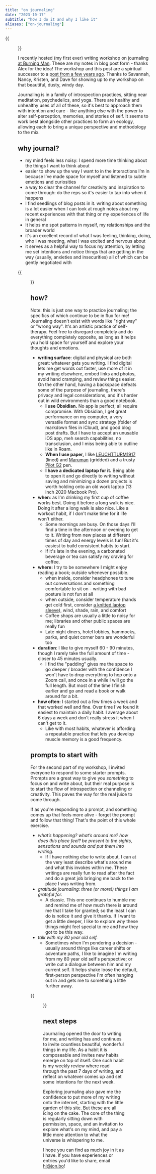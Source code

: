 ```yaml
---
title: "on journaling"
date: "2023-10-17"
subtitle: "how I do it and why I like it"
aliases: ["on-journaling"]
---
```


{{<figure src="/on-journaling-1.png" caption="Fourth of July Trailhead, Nederland, CO">}}

I recently hosted (my first ever) writing workshop on journaling [at Burning Man](https://jon.bo/posts/patch-24/). These are my notes in blog post form - thanks Alex for the idea! The workshop and this post are a spiritual successor to a [post from a few years ago](https://jon.bo/posts/journaling/). Thanks to Savannah, Nancy, Kristen, and Dave for showing up to my workshop on that beautiful, dusty, windy day. 

Journaling is in a family of introspection practices, sitting near meditation, psychedelics, and yoga. There are healthy and unhealthy uses of all of these, so it's best to approach them with intention and care - like anything else with the power to alter self-perception, memories, and stories of self. It seems to work best alongside other practices to form an ecology, allowing each to bring a unique perspective and methodology to the mix.
## why journal?

- my mind feels less noisy: I spend more time thinking about the things I want to think about
- easier to show up the way I want to in the interactions I’m in because I’ve made space for myself and listened to subtle emotions and curiosities 
- a way to clear the channel for creativity and inspiration to come through: do the reps so it's easier to tap into when it happens
- I find seedlings of blog posts in it. writing about something is a lot easier when I can look at rough notes about my recent experiences with that thing or my experiences of life in general
- It helps me spot patterns in myself, my relationships and the broader world
- it's an excellent record of what I was feeling, thinking, doing, who I was meeting, what I was excited and nervous about
- it serves as a helpful way to focus my attention, by letting me set intentions and notice things that are getting in the way (usually, anxieties and insecurities) all of which can be gently negotiated with

{{<figure src="/on-journaling-2.png" caption="Boulder Creek, CO">}}

## how?

Note: this is just one way to practice journaling; the specifics of which continue to be in flux for me! Journaling doesn't exist with words like "right way" or "wrong way". It's an artistic practice of self-therapy. Feel free to disregard completely and do everything completely opposite, as long as it helps you hold space for yourself and explore your thoughts and emotions. 

- **writing surface**: digital and physical are both great: whatever gets you writing. I find digital lets me get words out faster, use more of it in my writing elsewhere, embed links and photos, avoid hand cramping, and review things easier. On the other hand, having a backspace defeats some of the purpose of journaling, there's privacy and legal considerations, and it's harder out in wild environments than a good notebook. 
	- **I use Obsidian.** No app is perfect; all require compromise. With Obsidian, I get great performance on my computer, a very versatile format and sync strategy (folder of markdown files in iCloud), and good blog post drafts. But I have to accept an unusable iOS app, meh search capabilities, no transclusion, and I miss being able to outline like in Roam. 
	- **When I use paper,** I like [LEUCHTTURM1917](https://www.amazon.com/Leuchtturm1917-Medium-Dotted-Hardcover-Notebook/dp/B002TSIMW4?th=1) (lined) and [Maruman](https://www.jetpens.com/Maruman-Spiral-Note-Basic-Notebook-A5-Dot-Grid-80-Sheets/pd/33136) (gridded) and a trusty [Pilot G2](https://www.amazon.com/Pilot-Retractable-Premium-Roller-31020/dp/B001GAOTSW/ref=sr_1_6?keywords=pilot%2Bg2%2Bpens&qid=1695141687&sr=8-6) pen.
	- **I have a dedicated laptop for it.** Being able to open it and go directly to writing without saving and minimizing a dozen projects is worth holding onto an old work laptop (13 inch 2020 Macbook Pro). 
- **when**: as I'm drinking my first cup of coffee works best. Doing it before a long walk is nice. Doing it after a long walk is also nice. Like a workout habit, if I don't make time for it life won't either. 
	- Some mornings are busy. On those days I'll find a time in the afternoon or evening to get to it. Writing from new places at different times of day and energy levels is fun! But it's easiest to build consistent habits to start. 
	- If it's late in the evening, a carbonated beverage or tea can satisfy my craving for coffee.
- **where:** I try to be somewhere I might enjoy reading a book; outside whenever possible. 
	- when inside, consider headphones to tune out conversations and something comfortable to sit on - writing with bad posture is not fun at all
	- when outside, consider temperature (hands get cold first, consider [a knitted laptop sleeve](https://beckystern.com/2008/04/14/body-technology-interfaces/)), wind, shade, rain, and comfort
	- Coffee shops are usually a little to noisy for me; libraries and other public spaces are really fun
	- Late night diners, hotel lobbies, hammocks, parks, and quiet corner bars are wonderful too
- **duration**: I like to give myself 60 - 90 minutes, though I rarely take the full amount of time - closer to 45 minutes usually. 
	- I find the "padding" gives me the space to go deeper / broader with the confidence I won't have to drop everything to hop onto a Zoom call, and once in a while I will go the full length. But most of the time I finish earlier and go and read a book or walk around for a bit.
- **how often:** I started out a few times a week and that worked well and fine. Over time I've found it easiest to maintain a daily habit. I average about 6 days a week and don't really stress it when I can't get to it.  
	- Like with most habits, whatever is affording a repeatable practice that lets you develop muscle memory is a good frequency. 
## prompts to start with

For the second part of my workshop, I invited everyone to respond to some starter prompts. Prompts are a great way to give you *something* to focus on and write about, but their real purpose is to start the flow of introspection or channeling or creativity. This paves the way for the real juice to come through. 

If as you're responding to a prompt, and something comes up that feels more alive - forget the prompt and follow that thing! That's the point of this whole exercise.

- *what’s happening? what’s around me? how does this place feel? be present to the sights, sensations and sounds and put them into writing.*
	- If I have nothing else to write about, I can at the very least describe what's around me and what this invokes within me. These writings are really fun to read after the fact and do a great job bringing me back to the place I was writing from.
- *gratitude journaling: three (or more!) things I am grateful for.*
	- A classic. This one continues to humble me and remind me of how much there is around me that I take for granted; so the least I can do is notice it and give it thanks. If I want to get a little deeper, I like to explore *why* these things might feel special to me and how they got to be this way.
- *talk with my 80 year old self.*
	- Sometimes when I'm pondering a decision - usually around things like career shifts or adventure paths, I like to imagine I'm writing from my 80 year old self's perspective; or write out a dialogue between him and my current self. It helps shake loose the default, first-person perspective I'm often hanging out in and gets me to something a little further away. 

{{<figure src="/on-journaling-3.png" caption="somewhere between Anemone Trail and Sunshine Canyon Dr, Boulder, CO">}}

## next steps

Journaling opened the door to writing for me, and writing has and continues to invite countless beautiful, wonderful things in my life. As a habit it is composeable and invites new habits emerge on top of itself. One such habit is my weekly review where read through the past 7 days of writing, and reflect on whatever comes up and set some intentions for the next week. 

Exploring journaling also gave me the confidence to put more of my writing onto the internet, starting with the little garden of this site. But these are all icing on the cake. The core of the thing is regularly sitting down with permission, space, and an invitation to explore what's on my mind, and pay a little more attention to what the universe is whispering to me. 

I hope you can find as much joy in it as I have. If you have experiences or entries you'd like to share, email [hi@jon.bo](mailto:hi@jon.bo?subject=hello)!